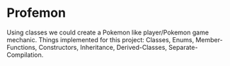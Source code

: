 # Profemon
Using classes we could create a Pokemon like player/Pokemon game mechanic. Things implemented for this project: Classes, Enums, Member-Functions, Constructors, Inheritance, Derived-Classes, Separate-Compilation.

